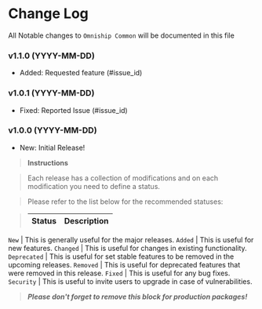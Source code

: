 # Change Log

All Notable changes to `Omniship Common` will be documented in this file

### v1.1.0 (YYYY-MM-DD)

- Added: Requested feature (#issue_id)

### v1.0.1 (YYYY-MM-DD)

- Fixed: Reported Issue (#issue_id)

### v1.0.0 (YYYY-MM-DD)

- New: Initial Release!


> **Instructions**

> Each release has a collection of modifications and on each modification you need to define a status.

> Please refer to the list below for the recommended statuses:

> Status     | Description
> ---------- | -----------------------------------------------------------------
`New`        | This is generally useful for the major releases.
`Added`      | This is useful for new features.
`Changed`    | This is useful for changes in existing functionality.
`Deprecated` | This is useful for set stable features to be removed in the upcoming releases.
`Removed`    | This is useful for deprecated features that were removed in this release.
`Fixed`      | This is useful for any bug fixes.
`Security`   | This is useful to invite users to upgrade in case of vulnerabilities.
>
> **_Please don't forget to remove this block for production packages!_**

